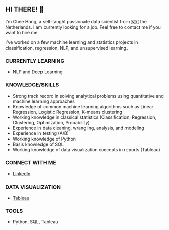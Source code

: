 ## HI THERE! 👋

I'm Chee Hong, a self-taught passionate data scientist from 🇳🇱 the Netherlands. I am currently looking for a job. Feel free to contact me if you want to hire me. 

I've worked on a few machine learning and statistics projects in classification, regression, NLP, and unsupervised learning.

### CURRENTLY LEARNING

* NLP and Deep Learning

### KNOWLEDGE/SKILLS

* Strong track record in solving analytical problems using quantitative and machine learning approaches
* Knowledge of common machine learning algorithms such as Linear Regression, Logistic Regression, K-means clustering
* Working knowledge in classical statistics (Classification, Regression, Clustering, Optimization, Probability)
* Experience in data cleaning, wrangling, analysis, and modeling
* Experience in testing (A/B)
* Working knowledge of Python
* Basis knowledge of SQL
* Working knowledge of data visualization concepts in reports (Tableau) 

### CONNECT WITH ME

* [LinkedIn](https://www.linkedin.com/in/chee-hong-lam-9a80171b6/)

### DATA VISUALIZATION

* [Tableau](https://public.tableau.com/app/profile/kelvin.lam6956)

### TOOLS

* Python, SQL, Tableau
